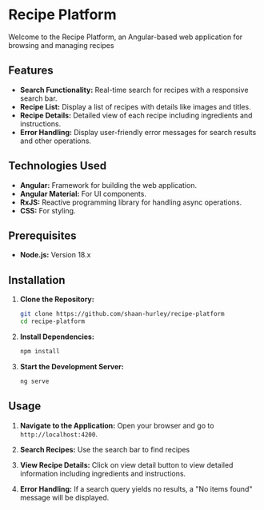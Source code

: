 
# Recipe Platform

Welcome to the Recipe Platform, an Angular-based web application for browsing and managing recipes

## Features

- **Search Functionality:** Real-time search for recipes with a responsive search bar.
- **Recipe List:** Display a list of recipes with details like images and titles.
- **Recipe Details:** Detailed view of each recipe including ingredients and instructions.
- **Error Handling:** Display user-friendly error messages for search results and other operations.

## Technologies Used

- **Angular:** Framework for building the web application.
- **Angular Material:** For UI components.
- **RxJS:** Reactive programming library for handling async operations.
- **CSS:** For styling.

## Prerequisites

- **Node.js:** Version 18.x

## Installation

1. **Clone the Repository:**
   ```bash
   git clone https://github.com/shaan-hurley/recipe-platform
   cd recipe-platform
   ```

2. **Install Dependencies:**
   ```bash
   npm install 
   ```

3. **Start the Development Server:**
   ```bash
   ng serve
   ```

## Usage

1. **Navigate to the Application:**
   Open your browser and go to `http://localhost:4200`.

2. **Search Recipes:**
   Use the search bar to find recipes

3. **View Recipe Details:**
   Click on view detail button to view detailed information including ingredients and instructions.

4. **Error Handling:**
   If a search query yields no results, a "No items found" message will be displayed.


